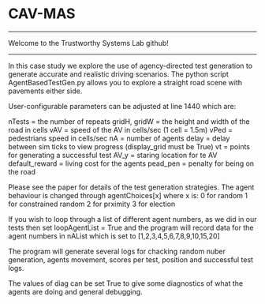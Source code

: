 # CAV-MAS

**********************************************
Welcome to the Trustworthy Systems Lab github!
**********************************************

In this case study we explore the use of agency-directed test generation to generate accurate and realistic driving scenarios. The python script AgentBasedTestGen.py allows you to explore a straight road scene with pavements either side.

User-configurable parameters can be adjusted at line 1440 which are:

nTests =  the number of repeats
gridH, gridW = the height and width of the road in cells
vAV = speed of the AV in cells/sec (1 cell = 1.5m)
vPed = pedestrians speed in cells/sec
nA = number of agents
delay = delay between sim ticks to view progress (display_grid must be True)
vt = points for generating a successful test
AV_y = staring location for te AV
default_reward = living cost for the agents
pead_pen = penalty for being on the road

Please see the paper for details of the test generation strategies. The agent behaviour is changed through agentChoices[x] where x is:
0 for random
1 for constrained random
2 for prximity
3 for election

If you wish to loop through a list of different agent numbers, as we did in our tests then set loopAgentList = True and the program will record data for the agent numbers in nAList which is set to [1,2,3,4,5,6,7,8,9,10,15,20]

The program will generate several logs for chacking random nuber generation, agents movement, scores per test, position and successful test logs.

The values of diag can be set True to give some diagnostics of what the agents are doing and general debugging.
